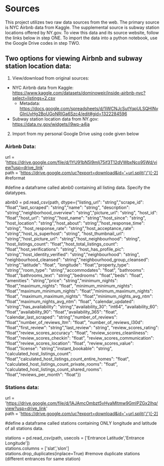 # Sources
This project utilizes two raw data sources from the web. The primary source is NYC Airbnb data from Kaggle. The supplemental source is subway station locations offered by NY.gov. To view this data and its source website, follow the links below in step ONE. To import the data into a python notebook, use the Google Drive codes in step TWO.

## Two options for viewing Airbnb and subway station location data:
1. View/download from original sources:
  - NYC Airbnb data from Kaggle: https://www.kaggle.com/datasets/dominoweir/inside-airbnb-nyc?select=listings+2.csv
      - Metadata: https://docs.google.com/spreadsheets/d/1iWCNJcSutYqpULSQHlNyGInUvHg2BoUGoNRIGa6Szc4/edit#gid=1322284596
  - Subway station location data from NY.gov: https://data.ny.gov/widgets/i9wp-a4ja
2. Import from my personal Google Drive using code given below


### Airbnb Data:
url = 'https://drive.google.com/file/d/1YU91bN5I9mIj75if3T12dVWbxNco95Wd/view?usp=drive_link' \
path = 'https://drive.google.com/uc?export=download&id='+url.split('/')[-2] #reformat

#define a dataframe called abnb0 containing all listing data. Specify the datatypes.

abnb0 = pd.read_csv(path, dtype={"listing_url": "string","scrape_id": "float","last_scraped": "string","name": "string",
                    "description": "string","neighborhood_overview": "string","picture_url": "string",
                    "host_id": "float","host_url": "string","host_name": "string","host_since": "string",
                    "host_location": "string","host_about": "string","host_response_time": "string",
                    "host_response_rate": "string","host_acceptance_rate": "string","host_is_superhost": "string",
                    "host_thumbnail_url": "string","host_picture_url": "string","host_neighbourhood": "string",
                    "host_listings_count": "float","host_total_listings_count": "float","host_verifications": "string",
                    "host_has_profile_pic": "string","host_identity_verified": "string","neighbourhood": "string",
                    "neighbourhood_cleansed": "string","neighbourhood_group_cleansed": "string","latitude": "float",
                    "longitude": "float","property_type": "string","room_type": "string","accommodates": "float",
                    "bathrooms": "float","bathrooms_text": "string","bedrooms": "float","beds": "float",
                    "amenities": "string","price": "string","minimum_nights": "float","maximum_nights": "float",
                    "minimum_minimum_nights": "float","maximum_minimum_nights": "float","minimum_maximum_nights": "float",
                    "maximum_maximum_nights": "float","minimum_nights_avg_ntm": "float","maximum_nights_avg_ntm": "float",
                    "calendar_updated": "string","has_availability": "string","availability_30": "int64",
                    "availability_60": "float","availability_90": "float","availability_365": "float",
                    "calendar_last_scraped": "string","number_of_reviews": "float","number_of_reviews_ltm": "float",
                    "number_of_reviews_l30d": "float","first_review": "string","last_review": "string",
                    "review_scores_rating": "float","review_scores_accuracy": "float",
                    "review_scores_cleanliness": "float","review_scores_checkin": "float",
                    "review_scores_communication": "float","review_scores_location": "float",
                    "review_scores_value": "float","license": "string","instant_bookable": "string",
                    "calculated_host_listings_count": "float","calculated_host_listings_count_entire_homes": "float",
                    "calculated_host_listings_count_private_rooms": "float",
                    "calculated_host_listings_count_shared_rooms": "float","reviews_per_month": "float"})


### Stations data:
url = 'https://drive.google.com/file/d/1AJAmcOmbzt5vHyaMltmw9GmIPZGx2lhq/view?usp=drive_link' \
path = 'https://drive.google.com/uc?export=download&id='+url.split('/')[-2]

#define a dataframe called stations containing ONLY longitude and latitude of all stations data.

stations = pd.read_csv(path, usecols = ['Entrance Latitude','Entrance Longitude']) \
stations.columns = ['slat','slon']  \
stations.drop_duplicates(inplace=True) #remove duplicate stations (different entrances for same station)

